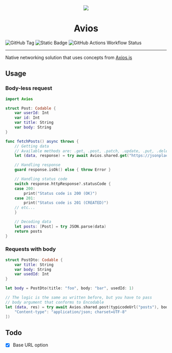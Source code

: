 <div align="center">
<img src="https://github.com/user-attachments/assets/de48d27d-8169-4d4a-a4f9-31e7f62b1922" style="max-width:500px" />
<h1>Avios</h1>
</div>

![GitHub Tag](https://img.shields.io/github/v/tag/XenoPOMP/Avios?label=Version&color=blue)
![Static Badge](https://img.shields.io/badge/Swift-v6.1.0-%23F05138)
![GitHub Actions Workflow Status](https://img.shields.io/github/actions/workflow/status/XenoPOMP/Avios/swift.yml?label=Tests)

<hr/>

Native networking solution that uses concepts from [Axios.js](https://axios-http.com/docs/intro)

## Usage

### Body-less request

```swift
import Avios

struct Post: Codable {
    var userId: Int
    var id: Int
    var title: String
    var body: String
}

func fetchPosts() async throws {
    // Getting data
    // Available methods are: .get, .post, .patch, .update, .put, .delete
    let (data, response) = try await Avios.shared.get("https://jsonplaceholder.typicode.com/posts")

    // Handling response
    guard response.isOk() else { throw Error }

    // Handling status code
    switch response.httpResponse?.statusCode {
    case 200:
        print("Status code is 200 (OK)")
    case 201:
        print("Status code is 201 (CREATED)")
    // etc...
    }

    // Decoding data
    let posts: [Post] = try JSON.parse(data)
    return posts
}
```

### Requests with body
```swift
struct PostDto: Codable {
    var title: String
    var body: String
    var usedId: Int
}

let body = PostDto(title: "foo", body: "bar", usedId: 1)

// The logic is the same as written before, but you have to pass
// body argument that conforms to Encodable
let (data, res) = try await Avios.shared.post(typicodeUrl("posts"), body: body, headers: [
    "Content-type": "application/json; charset=UTF-8"
])
```

## Todo
- [x] Base URL option
